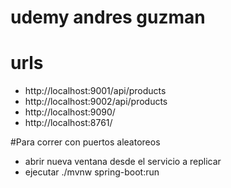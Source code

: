 # udemy andres guzman

# urls
* http://localhost:9001/api/products
* http://localhost:9002/api/products
* http://localhost:9090/
* http://localhost:8761/

#Para correr con puertos aleatoreos
* abrir nueva ventana desde el servicio a replicar
* ejecutar ./mvnw spring-boot:run